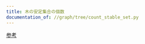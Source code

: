 ```yaml
---
title: 木の安定集合の個数
documentation_of: //graph/tree/count_stable_set.py
---
```


[参考](https://algo-method.com/tasks/983)